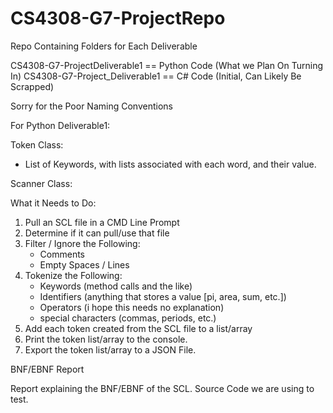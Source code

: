 # CS4308-G7-ProjectRepo
Repo Containing Folders for Each Deliverable

CS4308-G7-ProjectDeliverable1 == Python Code (What we Plan On Turning In)
CS4308-G7-Project_Deliverable1 == C# Code (Initial, Can Likely Be Scrapped)

Sorry for the Poor Naming Conventions

For Python Deliverable1:

Token Class:
 - List of Keywords, with lists associated with each word, and their value.

Scanner Class:

What it Needs to Do:

1. Pull an SCL file in a CMD Line Prompt
2. Determine if it can pull/use that file
3. Filter / Ignore the Following:
   - Comments
   - Empty Spaces / Lines
4. Tokenize the Following:
   - Keywords (method calls and the like)
   - Identifiers (anything that stores a value [pi, area, sum, etc.])
   - Operators (i hope this needs no explanation)
   - special characters (commas, periods, etc.)
5. Add each token created from the SCL file to a list/array
6. Print the token list/array to the console.
7. Export the token list/array to a JSON File.

BNF/EBNF Report

Report explaining the BNF/EBNF of the SCL. Source Code we are using to test.
